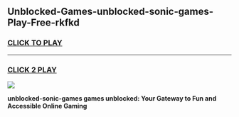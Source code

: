 
## Unblocked-Games-unblocked-sonic-games-Play-Free-rkfkd
<h3>
<a href="https://premium76.site?title=unblocked-sonic-games&ref=10A">CLICK TO PLAY</a></h3>
<hr>

<h3>
<a href="https://premium76.site?title=unblocked-sonic-games&ref=10A">CLICK 2 PLAY</a>
  
</h3>

<a href="https://premium76.site?title=unblocked-sonic-games&ref=10A"><img src="https://clearcache.store/games.png"></a>


**unblocked-sonic-games games unblocked: Your Gateway to Fun and Accessible Online Gaming**
